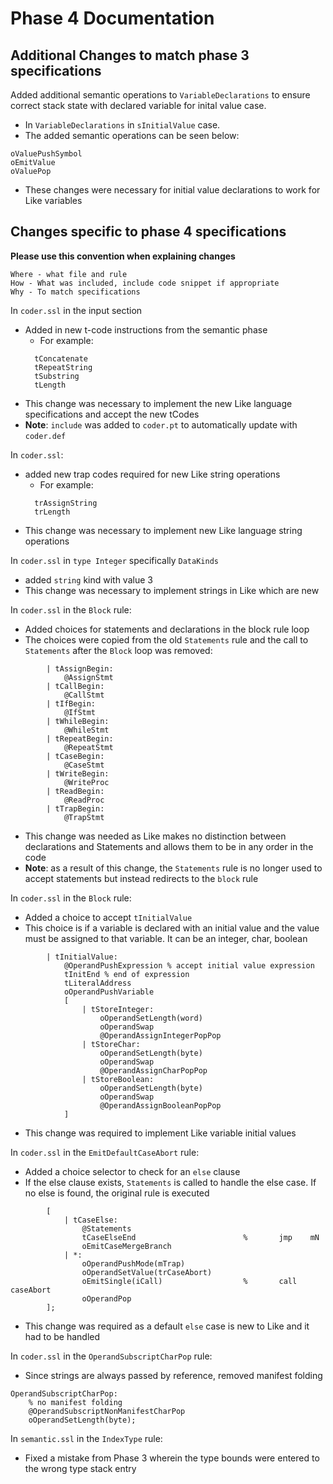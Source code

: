 # Phase 4 Documentation

## Additional Changes to match phase 3 specifications
Added additional semantic operations to `VariableDeclarations` to ensure
correct stack state with declared variable for inital value case.
* In `VariableDeclarations` in `sInitialValue` case.
* The added semantic operations can be seen below:
```
oValuePushSymbol
oEmitValue
oValuePop
```
* These changes were necessary for initial value declarations to work for
Like variables

## Changes specific to phase 4 specifications

**Please use this convention when explaining changes**
```
Where - what file and rule
How - What was included, include code snippet if appropriate
Why - To match specifications
```

In `coder.ssl` in the input section
* Added in new t-code instructions from the semantic phase
  * For example:
  ```
    tConcatenate
    tRepeatString
    tSubstring
    tLength
  ```
* This change was necessary to implement the new Like language specifications
and accept the new tCodes
* **Note**: `include` was added to `coder.pt` to automatically update with
`coder.def`

In `coder.ssl`:
* added new trap codes required for new Like string operations
  * For example:
  ```
    trAssignString
    trLength
  ```
* This change was necessary to implement new Like language string operations

In `coder.ssl` in `type Integer` specifically `DataKinds`
* added `string` kind with value 3
* This change was necessary to implement strings in Like which are new

In `coder.ssl` in the `Block` rule:
* Added choices for statements and declarations in the block rule loop
* The choices were copied from the old `Statements` rule and the call
to `Statements` after the `Block` loop was removed:
```
        | tAssignBegin:
            @AssignStmt
        | tCallBegin:
            @CallStmt
        | tIfBegin:
            @IfStmt
        | tWhileBegin:
            @WhileStmt
        | tRepeatBegin:
            @RepeatStmt
        | tCaseBegin:
            @CaseStmt
        | tWriteBegin:
            @WriteProc
        | tReadBegin:
            @ReadProc
        | tTrapBegin:
            @TrapStmt
```
* This change was needed as Like makes no distinction between declarations
and Statements and allows them to be in any order in the code
* **Note**: as a result of this change, the `Statements` rule is no longer used to
accept statements but instead redirects to the `block` rule

In `coder.ssl` in the `Block` rule:
* Added a choice to accept `tInitialValue`
* This choice is if a variable is declared with an initial value and the
value must be assigned to that variable. It can be an integer, char, boolean
```
        | tInitialValue:
            @OperandPushExpression % accept initial value expression
            tInitEnd % end of expression
            tLiteralAddress
            oOperandPushVariable
            [
                | tStoreInteger:
                    oOperandSetLength(word)
                    oOperandSwap
                    @OperandAssignIntegerPopPop
                | tStoreChar:
                    oOperandSetLength(byte)
                    oOperandSwap
                    @OperandAssignCharPopPop
                | tStoreBoolean:
                    oOperandSetLength(byte)
                    oOperandSwap
                    @OperandAssignBooleanPopPop
            ]
```
* This change was required to implement Like variable initial values

In `coder.ssl` in the `EmitDefaultCaseAbort` rule:
* Added a choice selector to check for an `else` clause
* If the else clause exists, `Statements` is called to handle the else
case. If no else is found, the original rule is executed
```
        [
            | tCaseElse:
                @Statements
                tCaseElseEnd                        %       jmp    mN
                oEmitCaseMergeBranch
            | *:
                oOperandPushMode(mTrap)
                oOperandSetValue(trCaseAbort)
                oEmitSingle(iCall)                  %       call  caseAbort
                oOperandPop
        ];
```
* This change was required as a default `else` case is new to Like and 
it had to be handled

In `coder.ssl` in the `OperandSubscriptCharPop` rule:
* Since strings are always passed by reference, removed manifest folding
```
OperandSubscriptCharPop:
    % no manifest folding
    @OperandSubscriptNonManifestCharPop
    oOperandSetLength(byte);
```

In `semantic.ssl` in the `IndexType` rule:
* Fixed a mistake from Phase 3 wherein the type bounds were entered to the wrong type stack entry
